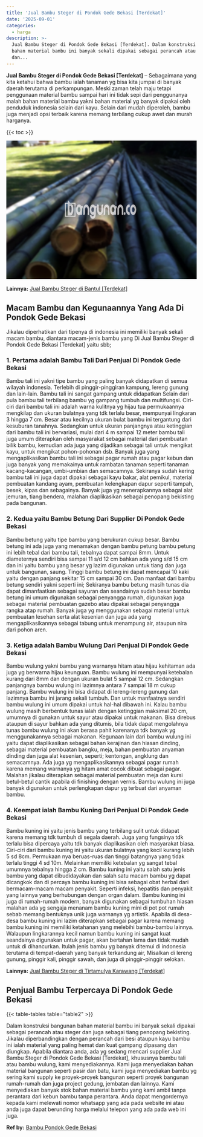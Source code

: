```yaml
---
title: 'Jual Bambu Steger di Pondok Gede Bekasi [Terdekat]'
date: '2025-09-01'
categories:
  - harga
description: >-
  Jual Bambu Steger di Pondok Gede Bekasi [Terdekat]. Dalam konstruksi bangunan
  bahan material bambu ini banyak sekali dipakai sebagai perancah atau steger
  dan...
---
```


**Jual Bambu Steger di Pondok Gede Bekasi \[Terdekat\]** – Sebagaimana yang kita ketahui bahwa bambu ialah tanaman yg bisa kita jumpai di banyak daerah terutama di perkampungan. Meski zaman telah maju tetapi penggunaan material bambu sampai hari ini tidak sepi dari penggunanya malah bahan material bambu yakni bahan material yg banyak dipakai oleh penduduk indonesia selain dari kayu. Selain dari mudah diperoleh, bambu juga menjadi opsi terbaik karena memang terbilang cukup awet dan murah harganya.

{{< toc >}}

![Jual Bambu Steger di Pondok Gede Bekasi [Terdekat]](/images/jual-bambu-tali-10.png)

**Lainnya:** [Jual Bambu Steger di Bantul \[Terdekat\]](https://bambu.bangunan.co/jual-bambu-steger-di-bantul-terdekat/)

## Macam Bambu dan Kegunaannya Yang Ada Di Pondok Gede Bekasi

Jikalau diperhatikan dari tipenya di indonesia ini memiliki banyak sekali macam bambu, diantara macam-jenis bambu yang Di Jual Bambu Steger di Pondok Gede Bekasi \[Terdekat\] yaitu sbb;

### 1\. Pertama adalah Bambu Tali Dari Penjual Di Pondok Gede Bekasi

Bambu tali ini yakni tipe bambu yang paling banyak didapatkan di semua wilayah indonesia. Terlebih di pinggir-pinggiran kampung, lereng gunung dan lain-lain. Bambu tali ini sangat gampang untuk didapatkan Selain dari pula bambu tali terbilang bambu yg gampang tumbuh dan multifungsi. Ciri-ciri dari bambu tali ini adalah warna kulitnya yg hijau tua permukaannya mengkilap dan ukuran bulatnya yang tdk terlalu besar, mempunyai lingkaran 3 hingga 7 cm. Besar atau kecilnya ukuran bulat bambu ini tergantung dari kesuburan tanahnya. Sedangkan untuk ukuran panjangnya atau ketinggian dari bambu tali ini bervariasi, mulai dari 4 m sampai 12 meter bambu tali juga umum diterapkan oleh masyarakat sebagai material dari pembuatan bilik bambu, kemudian ada juga yang dijadikan sebagai tali untuk mengikat kayu, untuk mengikat pohon-pohonan dsb. Banyak juga yang mengaplikasikan bambu tali ini sebagai pagar rumah atau pagar kebun dan juga banyak yang memakainya untuk rambatan tanaman seperti tanaman kacang-kacangan, umbi-umbian dan semacamnya. Sekiranya sudah kering bambu tali ini juga dapat dipakai sebagai kayu bakar, alat pemikul, material pembuatan kandang ayam, pembuatan kelengkapan dapur seperti tampah, besek, kipas dan sebagainya. Banyak juga yg menerapkannya sebagai alat jemuran, tiang bendera, malahan diaplikasikan sebagai penopang bekisting pada bangunan.

### 2\. Kedua yaitu Bambu Betung Dari Supplier Di Pondok Gede Bekasi

Bambu betung yaitu tipe bambu yang berukuran cukup besar. Bambu betung ini ada juga yang menamakan dengan bambu petung bambu petung ini lebih tebal dari bambu tali, tebalnya dapat sampai 8mm. Untuk diameternya sendiri bisa sampai 11 s/d 12 cm bahkan ada yang s/d 15 cm dan ini yaitu bambu yang besar yg lazim digunakan untuk tiang dan juga untuk bangunan, saung. Tinggi bambu betung ini dapat mencapai 10 kaki yaitu dengan panjang sekitar 15 cm sampai 30 cm. Dan manfaat dari bambu betung sendiri yakni seperti ini; Sekiranya bambu betung masih tunas dia dapat dimanfaatkan sebagai sayuran dan seandainya sudah besar bambu betung ini umum digunakan sebagai penyangga rumah, digunakan juga sebagai material pembuatan gazebo atau dipakai sebagai penyangga rangka atap rumah. Banyak juga yg menggunakan sebagai material untuk pembuatan lesehan serta alat kesenian dan juga ada yang mengaplikasikannya sebagai tabung untuk menampung air, ataupun nira dari pohon aren.

### 3\. Ketiga adalah Bambu Wulung Dari Penjual Di Pondok Gede Bekasi

Bambu wulung yakni bambu yang warnanya hitam atau hijau kehitaman ada juga yg berwarna hijau keunguan. Bambu wulung ini mempunyai ketebalan kurang dari 8mm dan dengan ukuran bulat 5 sampai 12 cm. Sedangkan panjangnya bambu wulung ini lazimnya antara 7 sampai 18 m cukup panjang. Bambu wulung ini bisa didapat di lereng-lereng gunung dan lazimnya bambu ini jarang sekali tumbuh. Dan untuk manfaatnya sendiri bambu wulung ini umum dipakai untuk hal-hal dibawah ini. Kalau bambu wulung masih berbentuk tunas ialah dengan ketinggian maksimal 20 cm, umumnya di gunakan untuk sayur atau dipakai untuk makanan. Bisa direbus ataupun di sayur bahkan ada yang ditumis, bila tidak dapat mengolahnya tunas bambu wulung ini akan berasa pahit karenanya tdk banyak yg menggunakannya sebagai makanan. Kegunaan lain dari bambu wulung ini yaitu dapat diaplikasikan sebagai bahan kerajinan dan hiasan dinding, sebagai material pembuatan bangku, meja, bahan pembuatan anyaman dinding dan juga alat kesenian, seperti; kentongan, angklung dan semacamnya. Ada juga yg mengaplikasikannya sebagai pagar rumah karena memang warnanya yg hitam amat cocok dibuat sebagai pagar. Malahan jikalau diterapkan sebagai material pembuatan meja dan kursi betul-betul cantik apabila di finishing dengan vernis. Bambu wulung ini juga banyak digunakan untuk perlengkapan dapur yg terbuat dari anyaman bambu.

### 4\. Keempat ialah Bambu Kuning Dari Penjual Di Pondok Gede Bekasi

Bambu kuning ini yaitu jenis bambu yang terbilang sulit untuk didapat karena memang tdk tumbuh di segala daerah. Juga yang fungsinya tdk terlalu bisa dipercaya yaitu tdk banyak diaplikasikan oleh masyarakat biasa. Ciri-ciri dari bambu kuning ini yaitu ukuran bulatnya yang kecil kurang lebih 5 sd 8cm. Permukaan nya beruas-ruas dan tinggi batangnya yang tidak terlalu tinggi 4 sd 10m. Melainkan memiliki ketebalan yg sangat tebal umumnya tebalnya hingga 2 cm. Bambu kuning ini yaitu salah satu jenis bambu yang dapat dibudidayakan dan salah satu macam bambu yg dapat dicangkok dan di percaya bambu kuning ini bisa sebagai obat herbal dari bermacam-macam macam penyakit. Seperti infeksi, hepatitis dan penyakit yang lainnya yang berhubungan dengan organ dalam. Bambu kuning ini juga di rumah-rumah modern, banyak digunakan sebagai tumbuhan hiasan malahan ada yg sengaja menanam bambu kuning mini di pot pot rumah sebab memang bentuknya unik juga warnanya yg artistik. Apabila di desa-desa bambu kuning ini lazim diterapkan sebagai pagar karena memang bambu kuning ini memiliki ketahanan yang melebihi bambu-bambu lainnya. Walaupun lingkarannya kecil namun bambu kuning ini sangat kuat seandainya digunakan untuk pagar, akan bertahan lama dan tidak mudah untuk di dihancurkan. Itulah jenis bambu yg banyak ditemui di indonesia terutama di tempat-daerah yang banyak terkandung air, Misalkan di lereng gunung, pinggir kali, pinggir sawah, dan juga di pinggir-pinggir selokan.

**Lainnya:** [Jual Bambu Steger di Tirtamulya Karawang \[Terdekat\]](https://bambu.bangunan.co/jual-bambu-steger-di-tirtamulya-karawang-terdekat/)

## Penjual Bambu Terpercaya Di Pondok Gede Bekasi

{{< table-tables table="table2" >}}

Dalam konstruksi bangunan bahan material bambu ini banyak sekali dipakai sebagai perancah atau steger dan juga sebagai tiang penopang bekisting. Jikalau diperbandingkan dengan perancah dari besi ataupun kayu bambu ini ialah material yang paling hemat dan kuat gampang dipasang dan diungkap. Apabila diantara anda, ada yg sedang mencari supplier Jual Bambu Steger di Pondok Gede Bekasi \[Terdekat\], khususnya bambu tali atau bambu wulung, kami menyediakannya. Kami juga menyediakan bahan material bangunan seperti pasir dan batu, kami juga menyediakan bambu yg sering kami supply ke proyek-proyek bangunan seperti proyek bangunan rumah-rumah dan juga project gedung, jembatan dan lainnya. Kami menyediakan banyak stok bahan material bambu yang kami ambil tanpa perantara dari kebun bambu tanpa perantara. Anda dapat mengordernya kepada kami melewati nomor whatsapp yang ada pada website ini atau anda juga dapat berunding harga melalui telepon yang ada pada web ini juga.

**Ref by:** [Bambu Pondok Gede Bekasi](https://id.wikipedia.org/wiki/Bambu)

